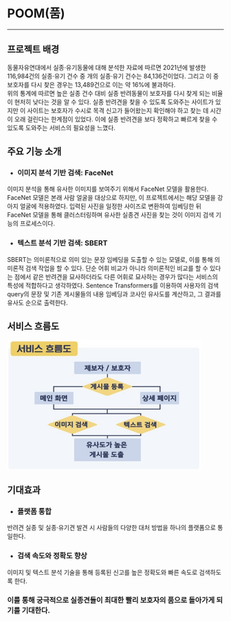 # POOM(품)
***
## 프로젝트 배경
동물자유연대에서 실종·유기동물에 대해 분석한 자료에 따르면 2021년에 발생한 116,984건의 실종·유기 건수 중 개의 실종·유기 건수는 84,136건이었다. 
그리고 이 중 보호자를 다시 찾은 경우는 13,489건으로 이는 약 16%에 불과하다.<br>
위의 통계에 따르면 높은 실종 건수 대비 실종 반려동물이 보호자를 다시 찾게 되는 비율이 현저히 낮다는 것을 알 수 있다. 
실종 반려견을 찾을 수 있도록 도와주는 사이트가 있지만 이 사이트는 보호자가 수시로 목격 신고가 들어왔는지 확인해야 하고 찾는 데 시간이 오래 걸린다는 한계점이 있었다. 
이에 실종 반려견을 보다 정확하고 빠르게 찾을 수 있도록 도와주는 서비스의 필요성을 느꼈다.

## 주요 기능 소개
- ### 이미지 분석 기반 검색: FaceNet<br>
이미지 분석을 통해 유사한 이미지를 보여주기 위해서 FaceNet 모델을 활용한다.
FaceNet 모델은 본래 사람 얼굴을 대상으로 하지만, 이 프로젝트에서는 해당 모델을 강아지 얼굴에 적용하였다.
입력된 사진을 일정한 사이즈로 변환하여 임베딩한 뒤 FaceNet 모델을 통해 클러스터링하며 유사한 실종견 사진을 찾는 것이 이미지 검색 기능의 프로세스이다.
- ### 텍스트 분석 기반 검색: SBERT<br>
SBERT는 의미론적으로 의미 있는 문장 임베딩을 도출할 수 있는 모델로, 이를 통해 의미론적 검색 작업을 할 수 있다.
단순 어휘 비교가 아니라 의미론적인 비교를 할 수 있다는 점에서 같은 반려견을 묘사하더라도 다른 어휘로 묘사하는 경우가 많다는 서비스의 특성에 적합하다고 생각하였다.
Sentence Transformers를 이용하여 사용자의 검색 query의 문장 및 기존 게시물들의 내용 임베딩과 코사인 유사도를 계산하고, 그 결과를 유사도 순으로 출력한다.

## 서비스 흐름도
<img src="/img/flow.jpg" width="450px" height="300px"></img>

## 기대효과
- ### 플랫폼 통합<br>
반려견 실종 및 실종·유기견 발견 시 사람들의 다양한 대처 방법을 하나의 플랫폼으로 통일한다.
- ### 검색 속도와 정확도 향상<br>
이미지 및 텍스트 분석 기술을 통해 등록된 신고를 높은 정확도와 빠른 속도로 검색하도록 한다.

### 이를 통해 궁극적으로 실종견들이 최대한 빨리 보호자의 품으로 돌아가게 되기를 기대한다.

